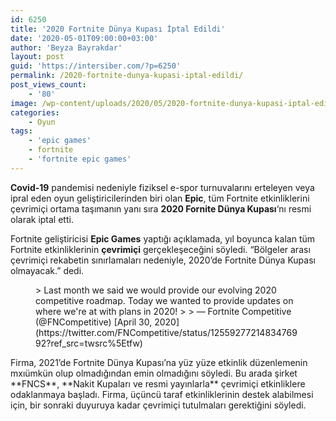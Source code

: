 ```yaml
---
id: 6250
title: '2020 Fortnite Dünya Kupası İptal Edildi'
date: '2020-05-01T09:00:00+03:00'
author: 'Beyza Bayrakdar'
layout: post
guid: 'https://intersiber.com/?p=6250'
permalink: /2020-fortnite-dunya-kupasi-iptal-edildi/
post_views_count:
    - '80'
image: /wp-content/uploads/2020/05/2020-fortnite-dunya-kupasi-iptal-edildi.jpg
categories:
    - Oyun
tags:
    - 'epic games'
    - fortnite
    - 'fortnite epic games'
---
```


**Covid-19** pandemisi nedeniyle fiziksel e-spor turnuvalarını erteleyen veya ipral eden oyun geliştiricilerinden biri olan **Epic**, tüm Fortnite etkinliklerini çevrimiçi ortama taşımanın yanı sıra **2020 Fornite Dünya Kupası**‘nı resmi olarak iptal etti.

Fortnite geliştiricisi **Epic Games** yaptığı açıklamada, yıl boyunca kalan tüm Fortnite etkinliklerinin **çevrimiçi** gerçekleşeceğini söyledi. “Bölgeler arası çevrimiçi rekabetin sınırlamaları nedeniyle, 2020’de Fortnite Dünya Kupası olmayacak.” dedi.

<figure class="wp-block-embed-twitter wp-block-embed is-type-rich is-provider-twitter"><div class="wp-block-embed__wrapper">> Last month we said we would provide our evolving 2020 competitive roadmap. Today we wanted to provide updates on where we're at with plans in 2020!
> 
> — Fortnite Competitive (@FNCompetitive) [April 30, 2020](https://twitter.com/FNCompetitive/status/1255927721483476992?ref_src=twsrc%5Etfw)

<script async="" charset="utf-8" src="https://platform.twitter.com/widgets.js"></script></div></figure>Firma, 2021’de Fortnite Dünya Kupası’na yüz yüze etkinlik düzenlemenin mxıümkün olup olmadığından emin olmadığını söyledi. Bu arada şirket **FNCS**, **Nakit Kupaları ve resmi yayınlarla** çevrimiçi etkinliklere odaklanmaya başladı. Firma, üçüncü taraf etkinliklerinin destek alabilmesi için, bir sonraki duyuruya kadar çevrimiçi tutulmaları gerektiğini söyledi.